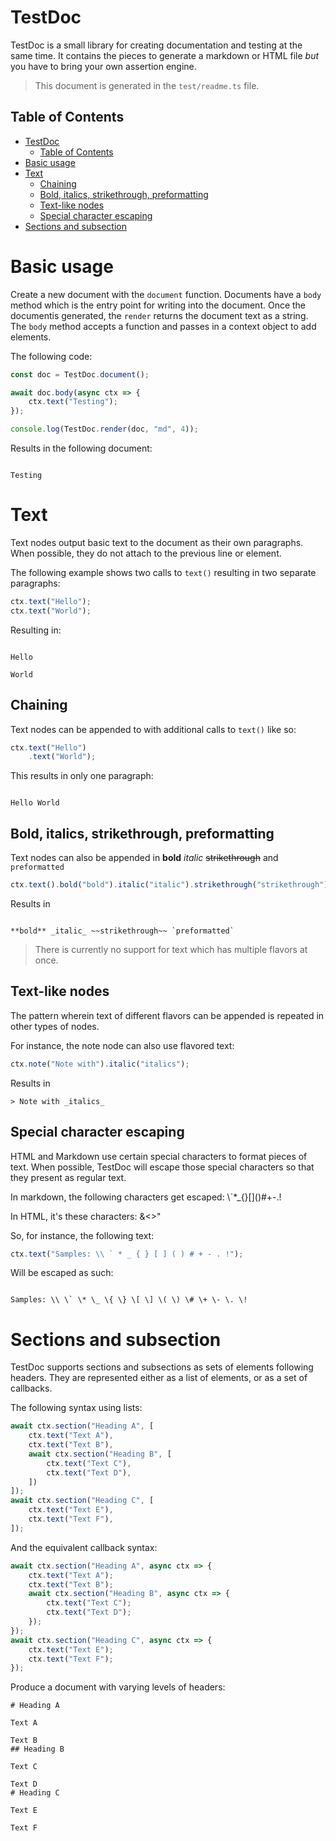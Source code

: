 
# TestDoc

TestDoc is a small library for creating documentation and testing at the same time\. It contains the pieces to generate a markdown or HTML file _but_ you have to bring your own assertion engine\.
> This document is generated in the `test/readme.ts` file\.
## Table of Contents
- [TestDoc](#testdoc)
    - [Table of Contents](#table-of-contents)
- [Basic usage](#basic-usage)
- [Text](#text)
    - [Chaining](#chaining)
    - [Bold, italics, strikethrough, preformatting](#bold-italics-strikethrough-preformatting)
    - [Text-like nodes](#text-like-nodes)
    - [Special character escaping](#special-character-escaping)
- [Sections and subsection](#sections-and-subsection)
# Basic usage

Create a new document with the `document` function\. Documents have a `body` method which is the entry point for writing into the document\. Once the documentis generated, the `render` returns the document text as a string\. The `body` method accepts a function and passes in a context object to add elements\.

The following code:
```js
const doc = TestDoc.document();

await doc.body(async ctx => {
    ctx.text("Testing");
});

console.log(TestDoc.render(doc, "md", 4));
```

Results in the following document:
```

Testing
```
# Text

Text nodes output basic text to the document as their own paragraphs\. When possible, they do not attach to the previous line or element\.

The following example shows two calls to `text()` resulting in two separate paragraphs:
```js
ctx.text("Hello");
ctx.text("World");
```

Resulting in:
```

Hello

World
```
## Chaining

Text nodes can be appended to with additional calls to `text()` like so:
```js
ctx.text("Hello")
    .text("World");
```

This results in only one paragraph:
```

Hello World
```
## Bold, italics, strikethrough, preformatting

Text nodes can also be appended in **bold** _italic_ ~~strikethrough~~ and `preformatted`
```js
ctx.text().bold("bold").italic("italic").strikethrough("strikethrough").preformatted("preformatted")
```

Results in
```

**bold** _italic_ ~~strikethrough~~ `preformatted`
```
> There is currently no support for text which has multiple flavors at once\.
## Text\-like nodes

The pattern wherein text of different flavors can be appended is repeated in other types of nodes\.

For instance, the note node can also use flavored text:
```js
ctx.note("Note with").italic("italics");
```

Results in
```
> Note with _italics_
```
## Special character escaping

HTML and Markdown use certain special characters to format pieces of text\. When possible, TestDoc will escape those special characters so that they present as regular text\.

In markdown, the following characters get escaped: \\\`\*\_\{\}\[\]\(\)\#\+\-\.\!

In HTML, it's these characters: &<>"

So, for instance, the following text:
```js
ctx.text("Samples: \\ ` * _ { } [ ] ( ) # + - . !");
```

Will be escaped as such:
```

Samples: \\ \` \* \_ \{ \} \[ \] \( \) \# \+ \- \. \!
```
# Sections and subsection

TestDoc supports sections and subsections as sets of elements following headers\. They are represented either as a list of elements, or as a set of callbacks\.

The following syntax using lists:
```js
await ctx.section("Heading A", [
    ctx.text("Text A"),
    ctx.text("Text B"),
    await ctx.section("Heading B", [
        ctx.text("Text C"),
        ctx.text("Text D"),
    ])
]);
await ctx.section("Heading C", [
    ctx.text("Text E"),
    ctx.text("Text F"),
]);
```

And the equivalent callback syntax:
```js
await ctx.section("Heading A", async ctx => {
    ctx.text("Text A");
    ctx.text("Text B");
    await ctx.section("Heading B", async ctx => {
        ctx.text("Text C");
        ctx.text("Text D");
    });
});
await ctx.section("Heading C", async ctx => {
    ctx.text("Text E");
    ctx.text("Text F");
});
```

Produce a document with varying levels of headers:
```
# Heading A

Text A

Text B
## Heading B

Text C

Text D
# Heading C

Text E

Text F
```